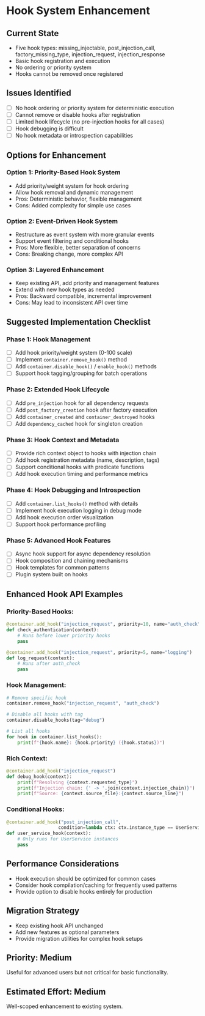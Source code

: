 # Hook System Enhancement

## Current State
- Five hook types: missing_injectable, post_injection_call, factory_missing_type, injection_request, injection_response
- Basic hook registration and execution
- No ordering or priority system
- Hooks cannot be removed once registered

## Issues Identified
- [ ] No hook ordering or priority system for deterministic execution
- [ ] Cannot remove or disable hooks after registration
- [ ] Limited hook lifecycle (no pre-injection hooks for all cases)
- [ ] Hook debugging is difficult
- [ ] No hook metadata or introspection capabilities

## Options for Enhancement

### Option 1: Priority-Based Hook System
- Add priority/weight system for hook ordering
- Allow hook removal and dynamic management
- Pros: Deterministic behavior, flexible management
- Cons: Added complexity for simple use cases

### Option 2: Event-Driven Hook System
- Restructure as event system with more granular events
- Support event filtering and conditional hooks
- Pros: More flexible, better separation of concerns
- Cons: Breaking change, more complex API

### Option 3: Layered Enhancement
- Keep existing API, add priority and management features
- Extend with new hook types as needed
- Pros: Backward compatible, incremental improvement
- Cons: May lead to inconsistent API over time

## Suggested Implementation Checklist

### Phase 1: Hook Management
- [ ] Add hook priority/weight system (0-100 scale)
- [ ] Implement `container.remove_hook()` method
- [ ] Add `container.disable_hook()` / `enable_hook()` methods
- [ ] Support hook tagging/grouping for batch operations

### Phase 2: Extended Hook Lifecycle
- [ ] Add `pre_injection` hook for all dependency requests
- [ ] Add `post_factory_creation` hook after factory execution
- [ ] Add `container_created` and `container_destroyed` hooks
- [ ] Add `dependency_cached` hook for singleton creation

### Phase 3: Hook Context and Metadata
- [ ] Provide rich context object to hooks with injection chain
- [ ] Add hook registration metadata (name, description, tags)
- [ ] Support conditional hooks with predicate functions
- [ ] Add hook execution timing and performance metrics

### Phase 4: Hook Debugging and Introspection
- [ ] Add `container.list_hooks()` method with details
- [ ] Implement hook execution logging in debug mode
- [ ] Add hook execution order visualization
- [ ] Support hook performance profiling

### Phase 5: Advanced Hook Features
- [ ] Async hook support for async dependency resolution
- [ ] Hook composition and chaining mechanisms
- [ ] Hook templates for common patterns
- [ ] Plugin system built on hooks

## Enhanced Hook API Examples

### Priority-Based Hooks:
```python
@container.add_hook("injection_request", priority=10, name="auth_check")
def check_authentication(context):
    # Runs before lower priority hooks
    pass

@container.add_hook("injection_request", priority=5, name="logging")  
def log_request(context):
    # Runs after auth_check
    pass
```

### Hook Management:
```python
# Remove specific hook
container.remove_hook("injection_request", "auth_check")

# Disable all hooks with tag
container.disable_hooks(tag="debug")

# List all hooks
for hook in container.list_hooks():
    print(f"{hook.name}: {hook.priority} ({hook.status})")
```

### Rich Context:
```python
@container.add_hook("injection_request")
def debug_hook(context):
    print(f"Resolving {context.requested_type}")
    print(f"Injection chain: {' -> '.join(context.injection_chain)}")
    print(f"Source: {context.source_file}:{context.source_line}")
```

### Conditional Hooks:
```python
@container.add_hook("post_injection_call", 
                   condition=lambda ctx: ctx.instance_type == UserService)
def user_service_hook(context):
    # Only runs for UserService instances
    pass
```

## Performance Considerations
- Hook execution should be optimized for common cases
- Consider hook compilation/caching for frequently used patterns
- Provide option to disable hooks entirely for production

## Migration Strategy
- Keep existing hook API unchanged
- Add new features as optional parameters
- Provide migration utilities for complex hook setups

## Priority: Medium
Useful for advanced users but not critical for basic functionality.

## Estimated Effort: Medium
Well-scoped enhancement to existing system.